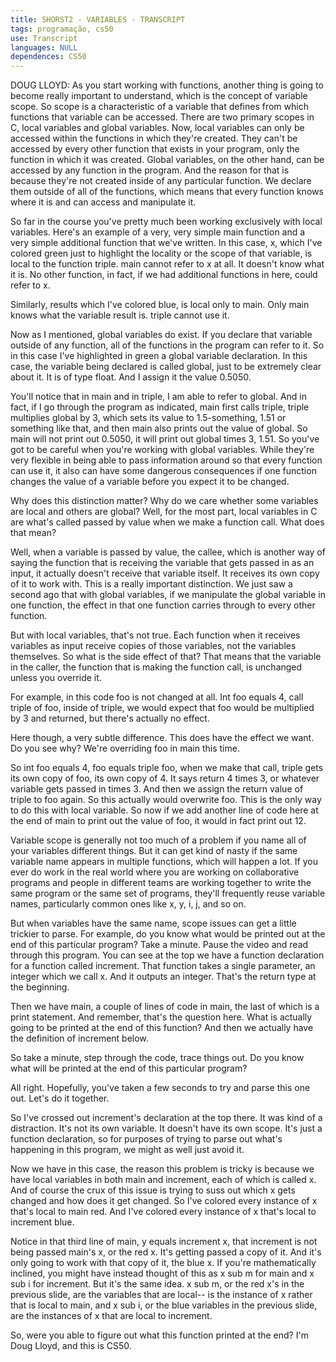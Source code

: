 ```yaml
---
title: SHORST2 - VARIABLES - TRANSCRIPT
tags: programação, cs50
use: Transcript
languages: NULL
dependences: CS50
---
```


DOUG LLOYD: As you start working with functions, another thing is going to become really important to understand, which is the concept of variable scope. So scope is a characteristic of a variable that defines from which functions that variable can be accessed. There are two primary scopes in C, local variables and global variables. Now, local variables can only be accessed within the functions in which they're created. They can't be accessed by every other function that exists in your program, only the function in which it was created. Global variables, on the other hand, can be accessed by any function in the program. And the reason for that is because they're not created inside of any particular function. We declare them outside of all of the functions, which means that every function knows where it is and can access and manipulate it. 

So far in the course you've pretty much been working exclusively with local variables. Here's an example of a very, very simple main function and a very simple additional function that we've written. In this case, x, which I've colored green just to highlight the locality or the scope of that variable, is local to the function triple. main cannot refer to x at all. It doesn't know what it is. No other function, in fact, if we had additional functions in here, could refer to x. 

Similarly, results which I've colored blue, is local only to main. Only main knows what the variable result is. triple cannot use it. 

Now as I mentioned, global variables do exist. If you declare that variable outside of any function, all of the functions in the program can refer to it. So in this case I've highlighted in green a global variable declaration. In this case, the variable being declared is called global, just to be extremely clear about it. It is of type float. And I assign it the value 0.5050. 

You'll notice that in main and in triple, I am able to refer to global. And in fact, if I go through the program as indicated, main first calls triple, triple multiplies global by 3, which sets its value to 1.5-something, 1.51 or something like that, and then main also prints out the value of global. So main will not print out 0.5050, it will print out global times 3, 1.51. So you've got to be careful when you're working with global variables. While they're very flexible in being able to pass information around so that every function can use it, it also can have some dangerous consequences if one function changes the value of a variable before you expect it to be changed. 

Why does this distinction matter? Why do we care whether some variables are local and others are global? Well, for the most part, local variables in C are what's called passed by value when we make a function call. What does that mean? 

Well, when a variable is passed by value, the callee, which is another way of saying the function that is receiving the variable that gets passed in as an input, it actually doesn't receive that variable itself. It receives its own copy of it to work with. This is a really important distinction. We just saw a second ago that with global variables, if we manipulate the global variable in one function, the effect in that one function carries through to every other function. 

But with local variables, that's not true. Each function when it receives variables as input receive copies of those variables, not the variables themselves. So what is the side effect of that? That means that the variable in the caller, the function that is making the function call, is unchanged unless you override it. 

For example, in this code foo is not changed at all. Int foo equals 4, call triple of foo, inside of triple, we would expect that foo would be multiplied by 3 and returned, but there's actually no effect. 

Here though, a very subtle difference. This does have the effect we want. Do you see why? We're overriding foo in main this time. 

So int foo equals 4, foo equals triple foo, when we make that call, triple gets its own copy of foo, its own copy of 4. It says return 4 times 3, or whatever variable gets passed in times 3. And then we assign the return value of triple to foo again. So this actually would overwrite foo. This is the only way to do this with local variable. So now if we add another line of code here at the end of main to print out the value of foo, it would in fact print out 12. 

Variable scope is generally not too much of a problem if you name all of your variables different things. But it can get kind of nasty if the same variable name appears in multiple functions, which will happen a lot. If you ever do work in the real world where you are working on collaborative programs and people in different teams are working together to write the same program or the same set of programs, they'll frequently reuse variable names, particularly common ones like x, y, i, j, and so on. 

But when variables have the same name, scope issues can get a little trickier to parse. For example, do you know what would be printed out at the end of this particular program? Take a minute. Pause the video and read through this program. You can see at the top we have a function declaration for a function called increment. That function takes a single parameter, an integer which we call x. And it outputs an integer. That's the return type at the beginning. 

Then we have main, a couple of lines of code in main, the last of which is a print statement. And remember, that's the question here. What is actually going to be printed at the end of this function? And then we actually have the definition of increment below. 

So take a minute, step through the code, trace things out. Do you know what will be printed at the end of this particular program? 

All right. Hopefully, you've taken a few seconds to try and parse this one out. Let's do it together. 

So I've crossed out increment's declaration at the top there. It was kind of a distraction. It's not its own variable. It doesn't have its own scope. It's just a function declaration, so for purposes of trying to parse out what's happening in this program, we might as well just avoid it. 

Now we have in this case, the reason this problem is tricky is because we have local variables in both main and increment, each of which is called x. And of course the crux of this issue is trying to suss out which x gets changed and how does it get changed. So I've colored every instance of x that's local to main red. And I've colored every instance of x that's local to increment blue. 

Notice in that third line of main, y equals increment x, that increment is not being passed main's x, or the red x. It's getting passed a copy of it. And it's only going to work with that copy of it, the blue x. If you're mathematically inclined, you might have instead thought of this as x sub m for main and x sub i for increment. But it's the same idea. x sub m, or the red x's in the previous slide, are the variables that are local-- is the instance of x rather that is local to main, and x sub i, or the blue variables in the previous slide, are the instances of x that are local to increment. 

So, were you able to figure out what this function printed at the end? I'm Doug Lloyd, and this is CS50. 